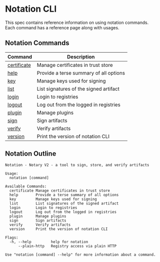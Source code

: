 # Notation CLI

This spec contains reference information on using notation commands. Each command has a reference page along with usages.

## Notation Commands

| Command                                     | Description                            |
| ------------------------------------------- | -------------------------------------- |
| [certificate](./commandline/certificate.md) | Manage certificates in trust store     |
| [help](#notation-outline)                   | Provide a terse summary of all options |
| [key](./commandline/key.md)                 | Manage keys used for signing           |
| [list](./commandline/list.md)               | List signatures of the signed artifact |
| [login](./commandline/login.md)             | Login to registries                    |
| [logout](./commandline/logout.md)           | Log out from the logged in registries  |
| [plugin](./commandline/plugin.md)           | Manage plugins                         |
| [sign](./commandline/sign.md)               | Sign artifacts                         |
| [verify](./commandline/verify.md)           | Verify artifacts                       |
| [version](./commandline/version.md)         | Print the version of notation CLI      |

## Notation Outline

```text
Notation - Notary V2 - a tool to sign, store, and verify artifacts

Usage:
  notation [command]

Available Commands:
  certificate Manage certificates in trust store
  help        Provide a terse summary of all options
  key         Manage keys used for signing
  list        List signatures of the signed artifact
  login       Login to registries
  logout      Log out from the logged in registries
  plugin      Manage plugins
  sign        Sign artifacts
  verify      Verify artifacts
  version     Print the version of notation CLI

Flags:
  -h, --help         help for notation
      --plain-http   Registry access via plain HTTP

Use "notation [command] --help" for more information about a command.
```
